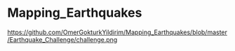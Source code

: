 # Mapping_Earthquakes

https://github.com/OmerGokturkYildirim/Mapping_Earthquakes/blob/master/Earthquake_Challenge/challenge.png
